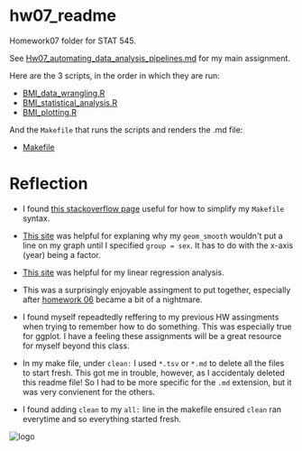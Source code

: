 hw07\_readme
================
	
Homework07 folder for STAT 545.

See [Hw07_automating_data_analysis_pipelines.md](https://github.com/sepkamal/STAT545-hw-Kamal-Sepehr/blob/8069721e2e6b2ffa9cd80d6f3c549d72471abe38/Hw07/Hw07_automating_data_analysis_pipelines.md) for my main assignment.

Here are the 3 scripts, in the order in which they are run:
 - [BMI_data_wrangling.R](https://github.com/sepkamal/STAT545-hw-Kamal-Sepehr/blob/master/Hw07/BMI_data_wrangling.R)
 - [BMI_statistical_analysis.R](https://github.com/sepkamal/STAT545-hw-Kamal-Sepehr/blob/master/Hw07/BMI_statistical_analysis.R)
 - [BMI_plotting.R](https://github.com/sepkamal/STAT545-hw-Kamal-Sepehr/blob/master/Hw07/BMI_plotting.R)
 
 And the `Makefile` that runs the scripts and renders the .md file:
 - [Makefile](https://github.com/sepkamal/STAT545-hw-Kamal-Sepehr/blob/master/Hw07/Makefile)

# Reflection

- I found [this stackoverflow page](https://stackoverflow.com/questions/3220277/what-do-the-makefile-symbols-and-mean) useful for how to simplify my `Makefile` syntax.

- [This site](https://stackoverflow.com/questions/10357768/plotting-lines-and-the-group-aesthetic-in-ggplot2) was helpful for explaning why my `geom_smooth` wouldn't put a line on my graph until I specified `group = sex`. It has to do with the x-axis (year) being a factor.

- [This site](https://stackoverflow.com/questions/1169539/linear-regression-and-group-by-in-r) was helpful for my linear regression analysis.

- This was a surprisingly enjoyable assingment to put together, especially after [homework 06](https://github.com/sepkamal/STAT545-hw-Kamal-Sepehr/blob/master/Hw06/HW6_Data_wrangling_wrap_up.md) became a bit of a nightmare.

- I found myself repeadtedly reffering to my previous HW assingments when trying to remember how to do something. This was especially true for ggplot. I have a feeling these assignments will be a great resource for myself beyond this class.

- In my make file, under `clean:` I used `*.tsv` or `*.md` to delete all the files to start fresh. This got me in trouble, however, as I accidentaly deleted this readme file! So I had to be more specific for the `.md` extension, but it was very convienent for the others.

- I found adding `clean` to my `all:` line in the makefile ensured `clean` ran everytime and so everything started fresh.

![logo](https://i.imgflip.com/1wj55o.jpg)
